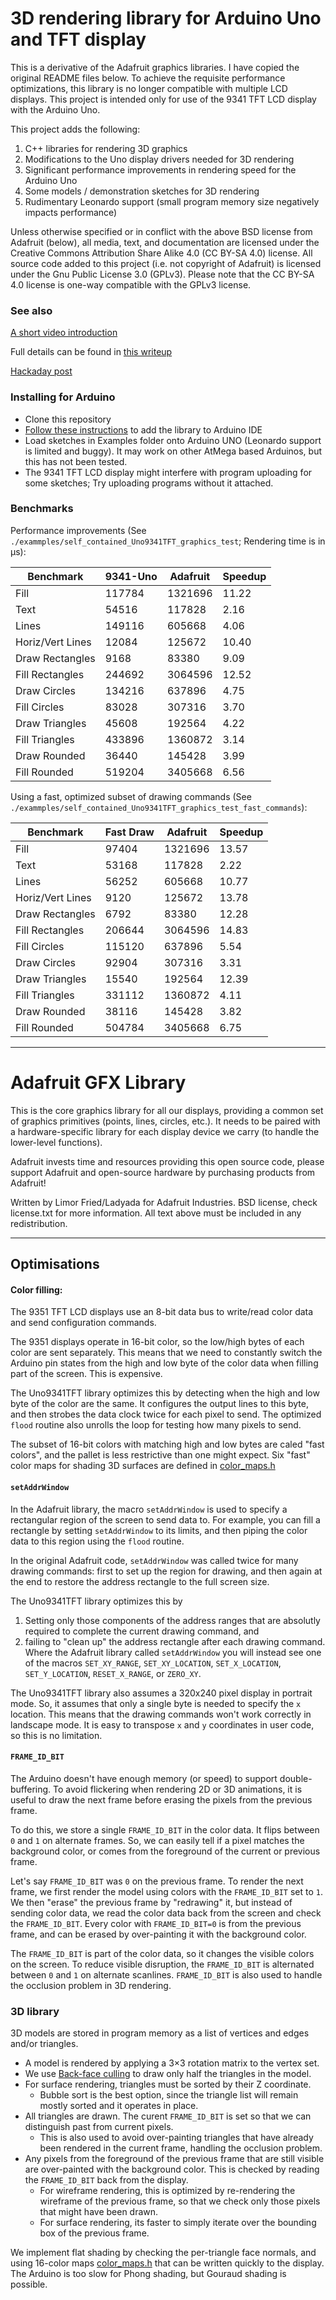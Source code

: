 # 3D rendering library for Arduino Uno and TFT display

This is a derivative of the Adafruit graphics libraries. I have copied the original README files below. To achieve the requisite performance optimizations, this library is no longer compatible with multiple LCD displays. This project is intended only for use of the 9341 TFT LCD display with the Arduino Uno.

This project adds the following:

1. C++ libraries for rendering 3D graphics
2. Modifications to the Uno display drivers needed for 3D rendering
3. Significant performance improvements in rendering speed for the Arduino Uno
4. Some models / demonstration sketches for 3D rendering
5. Rudimentary Leonardo support (small program memory size negatively impacts performance)

Unless otherwise specified or in conflict with the above BSD license from
Adafruit (below), all media, text, and documentation are licensed under the 
Creative Commons Attribution Share Alike 4.0 (CC BY-SA 4.0) license.
All source code added to this project (i.e. not copyright of Adafruit)
is licensed under the Gnu Public License 3.0 (GPLv3). Please note that
the CC BY-SA 4.0 license is one-way compatible with the GPLv3 license.


### See also

[A short video introduction](https://vimeo.com/150386845)

Full details can be found in [this writeup](http://crawlingrobotfortress.blogspot.de/2015/12/better-3d-graphics-engine-on-arduino.html)

[Hackaday post](https://hackaday.com/2016/01/02/better-3d-graphics-on-the-arduino/)

### Installing for Arduino

 - Clone this repository
 - [Follow these instructions](https://www.arduino.cc/en/guide/libraries) to add the library to Arduino IDE
 - Load sketches in Examples folder onto Arduino UNO (Leonardo support is limited and buggy). It may work on other AtMega based Arduinos, but this has not been tested. 
 - The 9341 TFT LCD display might interfere with program uploading for some sketches; Try uploading programs without it attached. 

### Benchmarks 

Performance improvements (See `./exammples/self_contained_Uno9341TFT_graphics_test`; Rendering time is in μs):
  
Benchmark        |9341-Uno  | Adafruit | Speedup 
-----------------|----------|----------|--------
Fill             | 117784   | 1321696  |  11.22  
Text             | 54516    | 117828   |   2.16  
Lines            | 149116   | 605668   |   4.06  
Horiz/Vert Lines | 12084    | 125672   |  10.40  
Draw Rectangles  | 9168     | 83380    |   9.09  
Fill Rectangles  | 244692   | 3064596  |  12.52  
Draw Circles     | 134216   | 637896   |   4.75  
Fill Circles     | 83028    | 307316   |   3.70  
Draw Triangles   | 45608    | 192564   |   4.22  
Fill Triangles   | 433896   | 1360872  |   3.14  
Draw Rounded     | 36440    | 145428   |   3.99  
Fill Rounded     | 519204   | 3405668  |   6.56  

Using a fast, optimized subset of drawing commands (See `./exammples/self_contained_Uno9341TFT_graphics_test_fast_commands`):

Benchmark        | Fast Draw | Adafruit | Speedup 
-----------------|-----------|----------|--------
Fill             |97404 |1321696|13.57
Text             |53168 |117828 |2.22
Lines            |56252 |605668 |10.77
Horiz/Vert Lines |9120  |125672 |13.78
Draw Rectangles  |6792  |83380  |12.28
Fill Rectangles  |206644|3064596|14.83
Fill Circles     |115120|637896 |5.54
Draw Circles     |92904 |307316 |3.31
Draw Triangles   |15540 |192564 |12.39
Fill Triangles   |331112|1360872|4.11
Draw Rounded     |38116 |145428 |3.82
Fill Rounded     |504784|3405668|6.75

---------------------------------------------------------------------------


# Adafruit GFX Library

This is the core graphics library for all our displays, providing a common set of graphics primitives (points, lines, circles, etc.). It needs to be paired with a hardware-specific library for each display device we carry (to handle the lower-level functions).

Adafruit invests time and resources providing this open source code, please support Adafruit and open-source hardware by purchasing products from Adafruit!

Written by Limor Fried/Ladyada for Adafruit Industries.
BSD license, check license.txt for more information.
All text above must be included in any redistribution.

---------------------------------------------------------------------------

## Optimisations

#### Color filling: 

The 9351 TFT LCD displays use an 8-bit data bus to write/read color data and send configuration commands. 

The 9351 displays operate in 16-bit color, so the low/high bytes of each color are sent separately. This means that we need to constantly switch the Arduino pin states from the high and low byte of the color data when filling part of the screen. This is expensive. 

The Uno9341TFT library optimizes this by detecting when the high and low byte of the color are the same. It configures the output lines to this byte, and then strobes the data clock twice for each pixel to send. The optimized `flood` routine also unrolls the loop for testing how many pixels to send.

The subset of 16-bit colors with matching high and low bytes are caled "fast colors", and the pallet is less restrictive than one might expect. Six "fast" color maps for shading 3D surfaces are defined in [color_maps.h](https://github.com/michaelerule/Uno9341TFT/blob/master/color_maps.h)


#### `setAddrWindow`

In the Adafruit library, the macro `setAddrWindow` is used to specify a rectangular region of the screen to send data to. For example, you can fill a rectangle by setting `setAddrWindow` to its limits, and then piping the color data to this region using the `flood` routine. 

In the original Adafruit code, `setAddrWindow` was called twice for many drawing commands: first to set up the region for drawing, and then again at the end to restore the address rectangle to the full screen size.

The Uno9341TFT library optimizes this by 
1. Setting only those components of the address ranges that are absolutly required to complete the current drawing command, and 
2. failing to "clean up" the address rectangle after each drawing command. 
Where the Adafruit library called `setAddrWindow` you will instead see one of the macros `SET_XY_RANGE`, `SET_XY_LOCATION`, `SET_X_LOCATION`, `SET_Y_LOCATION`, `RESET_X_RANGE`, or `ZERO_XY`.

The Uno9341TFT library also assumes a 320x240 pixel display in portrait mode. So, it assumes that only a single byte is needed to specify the `x` location. This means that the drawing commands won't work correctly in landscape mode. It is easy to transpose `x` and `y` coordinates in user code, so this is no limitation. 


#### `FRAME_ID_BIT`

The Arduino doesn't have enough memory (or speed) to support double-buffering. To avoid flickering when rendering 2D or 3D animations, it is useful to draw the next frame before erasing the pixels from the previous frame. 

To do this, we store a single `FRAME_ID_BIT` in the color data. It flips between `0` and `1` on alternate frames. So, we can easily tell if a pixel matches the background color, or comes from the foreground of the current or previous frame. 

Let's say `FRAME_ID_BIT` was `0` on the previous frame. To render the next frame, we first render the model using colors with the `FRAME_ID_BIT` set to `1`. We then "erase" the previous frame by "redrawing" it, but instead of sending color data, we read the color data back from the screen and check the `FRAME_ID_BIT`. Every color with `FRAME_ID_BIT=0` is from the previous frame, and can be erased by over-painting it with the background color. 

The `FRAME_ID_BIT` is part of the color data, so it changes the visible colors on the screen. To reduce visible disruption, the `FRAME_ID_BIT` is alternated between `0` and `1` on alternate scanlines. `FRAME_ID_BIT` is also used to handle the occlusion problem in 3D rendering.


### 3D library

3D models are stored in program memory as a list of vertices and edges and/or triangles.

- A model is rendered by applying a 3×3 rotation matrix to the vertex set. 
- We use [Back-face culling](https://en.wikipedia.org/wiki/Back-face_culling) to draw only half the triangles in the model. 
- For surface rendering, triangles must be sorted by their Z coordinate.
  - Bubble sort is the best option, since the triangle list will remain mostly sorted and it operates in place.
- All triangles are drawn. The curent `FRAME_ID_BIT` is set so that we can distinguish past from current pixels.
  -  This is also used to avoid over-painting triangles that have already been rendered in the current frame, handling the occlusion problem. 
- Any pixels from the foreground of the previous frame that are still visible are over-painted with the background color. This is checked by reading the `FRAME_ID_BIT` back from the display.
  - For wireframe rendering, this is optimized by re-rendering the wireframe of the previous frame, so that we check only those pixels that might have been drawn.
  - For surface rendering, its faster to simply iterate over the bounding box of the previous frame. 

We implement flat shading by checking the per-triangle face normals, and using 16-color maps [color_maps.h](https://github.com/michaelerule/Uno9341TFT/blob/master/color_maps.h) that can be written quickly to the display. The Arduino is too slow for Phong shading, but Gouraud shading is possible. 




